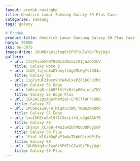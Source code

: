 ```yaml
---
layout: produk-casinghp
title: Kendrick Lamar Samsung Galaxy S9 Plus Case
categories: samsung
tags: galaxy

# Produk
product-title: Kendrick Lamar Samsung Galaxy S9 Plus Case
harga: 90000
sku: hn-3075
image-drive: 1OUNDXqUicleq6t5P0TtG7wYBcTMyjDgU
gallery:
  - url: 1tmYVvmhSFHYDeWcIX0zwzI91jWZdOJLV
    title: Galaxy Note 8
  - url: 1cW5_lojvLBwDYuhyfLGg4MLHgYvlOQ4u
    title: Galaxy S6
  - url: 1iq7utUF3Iwsm9nfWAVCxsPZPibCnUJMc
    title: Galaxy S6 Edge
  - url: 1m6iurg8-oibBFlhlYv0zLp60mjoag7KY
    title: Galaxy S6 Edge Plus
  - url: 1Sk2AC2gsAHGvheM2gY-EPk5Tl9Pr5RKD
    title: Galaxy S7
  - url: 1PCGKqIwaU-9_MiqXSxIWb_YmBWZNQQ0R
    title: Galaxy S7 Edge
  - url: 1xoI8HZrw6pl9f1CXesLtt4_o3gdAAk7B
    title: Galaxy S8
  - url: 1hjm1n_xCa8B_4MaZaHZD7MQQUUPVgSmP
    title: Galaxy S8 Plus
  - url: 1Sigl-KlOiNOgRvPJmAaTkWHGLrzNPiMx
    title: Galaxy S9
  - url: 1OUNDXqUicleq6t5P0TtG7wYBcTMyjDgU
    title: Galaxy S9 Plus
---
```

